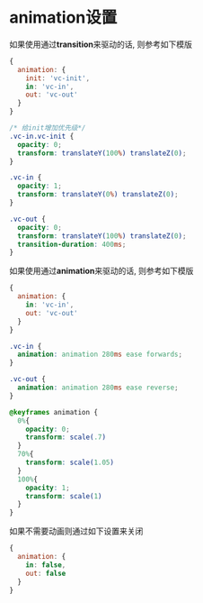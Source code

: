 
# animation设置

如果使用通过**transition**来驱动的话, 则参考如下模版

```js
{
  animation: {
    init: 'vc-init',
    in: 'vc-in',
    out: 'vc-out'
  }
}
```

```css
/* 给init增加优先级*/
.vc-in.vc-init {
  opacity: 0;
  transform: translateY(100%) translateZ(0);
}

.vc-in {
  opacity: 1;
  transform: translateY(0%) translateZ(0);
}

.vc-out {
  opacity: 0;
  transform: translateY(100%) translateZ(0);
  transition-duration: 400ms;
}
```

如果使用通过**animation**来驱动的话, 则参考如下模版

```js
{
  animation: {
    in: 'vc-in',
    out: 'vc-out'
  }
}
```

```css
.vc-in {
  animation: animation 280ms ease forwards;
}

.vc-out {
  animation: animation 280ms ease reverse;
}

@keyframes animation {
  0%{
    opacity: 0;
    transform: scale(.7)
  }
  70%{
    transform: scale(1.05)
  }
  100%{
    opacity: 1;
    transform: scale(1)
  }
}
```

如果不需要动画则通过如下设置来关闭

```js
{
  animation: {
    in: false,
    out: false
  }
}
```